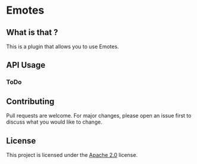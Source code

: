 # Emotes
## What is that ?
This is a plugin that allows you to use Emotes.

## API Usage
### ToDo


## Contributing
Pull requests are welcome. For major changes, please open an issue first to discuss what you would like to change.

## License
This project is licensed under the [Apache 2.0](https://choosealicense.com/licenses/apache-2.0/) license.